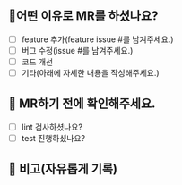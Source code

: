 ## 🙏어떤 이유로 MR를 하셨나요?

- [ ] feature 추가(feature issue #를 남겨주세요.)
- [ ] 버그 수정(issue #를 남겨주세요.)
- [ ] 코드 개선
- [ ] 기타(아래에 자세한 내용을 작성해주세요.)

## 🔧 MR하기 전에 확인해주세요.

- [ ] lint 검사하셨나요?
- [ ] test 진행하셨나요?

## 🔖 비고(자유롭게 기록)
